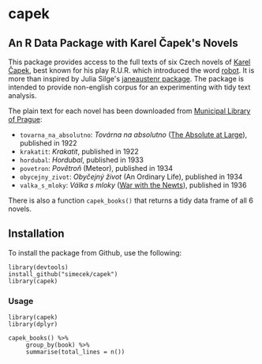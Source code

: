 # capek

## An R Data Package with Karel Čapek's Novels

This package provides access to the full texts of six Czech novels of
[Karel Čapek](https://en.wikipedia.org/wiki/Karel_%C4%8Capek), best known for his play R.U.R. which introduced the word 
[robot](https://en.wikipedia.org/wiki/Robot). It is more than inspired
by Julia Silge's [janeaustenr package](https://github.com/juliasilge/janeaustenr). The package is intended to
provide non-english corpus for an experimenting with tidy text analysis. 

The plain text for each novel has been downloaded from [Municipal Library of Prague](https://search.mlp.cz/en): 

* `tovarna_na_absolutno`:  *Továrna na absolutno* ([The Absolute at Large](https://en.wikipedia.org/wiki/The_Absolute_at_Large)), published in 1922
* `krakatit`:  *Krakatit*, published in 1922
* `hordubal`:  *Hordubal*, published in 1933
* `povetron`:  *Povětroň* (Meteor), published in 1934
* `obycejny_zivot`:  *Obyčejný život* (An Ordinary Life), published in 1934
* `valka_s_mloky`:  *Válka s mloky* ([War with the Newts](https://en.wikipedia.org/wiki/War_with_the_Newts)), published in 1936

There is also a function `capek_books()` that returns a tidy data frame of all 6 novels. 

## Installation

To install the package from Github, use the following:

```
library(devtools)
install_github("simecek/capek")
library(capek)
```

### Usage

```
library(capek)
library(dplyr)

capek_books() %>%
     group_by(book) %>%
     summarise(total_lines = n())
```
